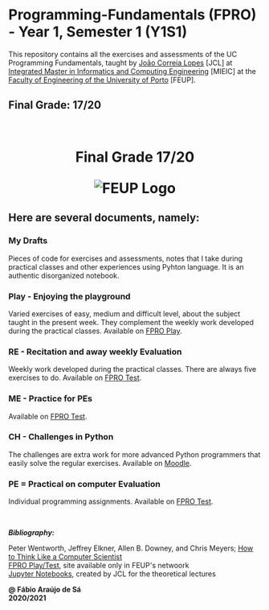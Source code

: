 # Programming-Fundamentals (FPRO) - Year 1, Semester 1 (Y1S1)

This repository contains all the exercises and assessments of the UC Programming Fundamentals, taught by [João Correia Lopes](https://web.fe.up.pt/~jlopes/doku.php/teach/fpro/index) [JCL] at [Integrated Master in Informatics and Computing Engineering](https://sigarra.up.pt/feup/pt/cur_geral.cur_view?pv_curso_id=742) [MIEIC] at the [Faculty of Engineering of the University of Porto](https://sigarra.up.pt/feup/pt/web_page.Inicial) [FEUP]. <br/>

## Final Grade: 17/20
<br/>
<p align="center">
  <h1 align="center">
    Final Grade 17/20
  </p>
  <img 
       title = "FEUP logo"
       src="https://encrypted-tbn0.gstatic.com/images?q=tbn:ANd9GcSnuoFGCRahdY0QX5gCJpTnHF29LV_TFPaoNQ&usqp=CAU" 
       alt="FEUP Logo" 
       />
</p>

## Here are several documents, namely:

### My Drafts <br/>
Pieces of code for exercises and assessments, notes that I take during practical classes and other experiences using Pyhton language. It is an authentic disorganized notebook.<br/>

### Play - Enjoying the playground <br/>
Varied exercises of easy, medium and difficult level, about the subject taught in the present week. They complement the weekly work developed during the practical classes. Available on [FPRO Play](https://fpro.fe.up.pt/play).<br/>

### RE - Recitation and away weekly Evaluation <br/>
Weekly work developed during the practical classes. There are always five exercises to do. Available on [FPRO Test](https://fpro.fe.up.pt/test). <br/>

### ME - Practice for PEs<br/>
Available on [FPRO Test](https://fpro.fe.up.pt/test). <br/>

### CH - Challenges in Python<br/>
The challenges are extra work for more advanced Python programmers that easily solve the regular exercises. Available on [Moodle](https://moodle.up.pt/course/view.php?id=1738). <br/>

### PE = Practical on computer Evaluation <br/>
Individual programming assignments. Available on [FPRO Test](https://fpro.fe.up.pt/test).

<br/>


***Bibliography:*** 

Peter Wentworth, Jeffrey Elkner, Allen B. Downey, and Chris Meyers; [How to Think Like a Computer Scientist](http://openbookproject.net/thinkcs/python/english3e/index.html)<br/>
[FPRO Play/Test](https://fpro.fe.up.pt), site available only in FEUP's netwoork<br/>
[Jupyter Notebooks](https://github.com/fpro-feup/notebooks), created by JCL for the theoretical lectures<br/>



**@ Fábio Araújo de Sá** <br/>
**2020/2021**
